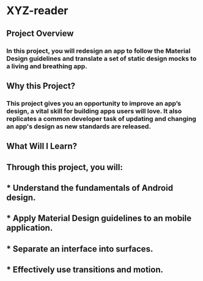 # XYZ-reader

## Project Overview
### In this project, you will redesign an app to follow the Material Design guidelines and translate a set of static design mocks to a living and breathing app.

## Why this Project?
### This project gives you an opportunity to improve an app’s design, a vital skill for building apps users will love. It also replicates a common developer task of updating and changing an app's design as new standards are released.

## What Will I Learn?
## Through this project, you will:

## * Understand the fundamentals of Android design.
## * Apply Material Design guidelines to an mobile application.
## * Separate an interface into surfaces.
## * Effectively use transitions and motion.
